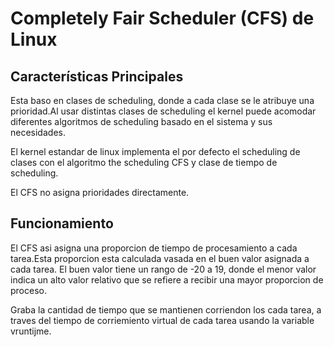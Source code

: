 # Completely Fair Scheduler (CFS) de Linux


## Características Principales 

Esta baso en clases de scheduling, donde a cada clase se le atribuye una prioridad.Al usar distintas clases de scheduling el kernel puede acomodar diferentes algoritmos de scheduling basado en el sistema y sus necesidades.

El kernel estandar de linux implementa el por defecto el scheduling de clases con el algoritmo the scheduling CFS y clase de tiempo de scheduling.

El CFS no asigna prioridades directamente. 

## Funcionamiento

El CFS asi asigna una proporcion de tiempo de procesamiento a cada tarea.Esta proporcion esta calculada vasada en el buen valor asignada a cada tarea. El buen valor tiene un rango de -20 a 19, donde el menor valor indica un alto valor relativo que se refiere a recibir una mayor proporcion de proceso. 

Graba la cantidad de tiempo que se mantienen corriendon los cada tarea, a traves del tiempo de corriemiento virtual de cada tarea usando la variable vruntijme. 